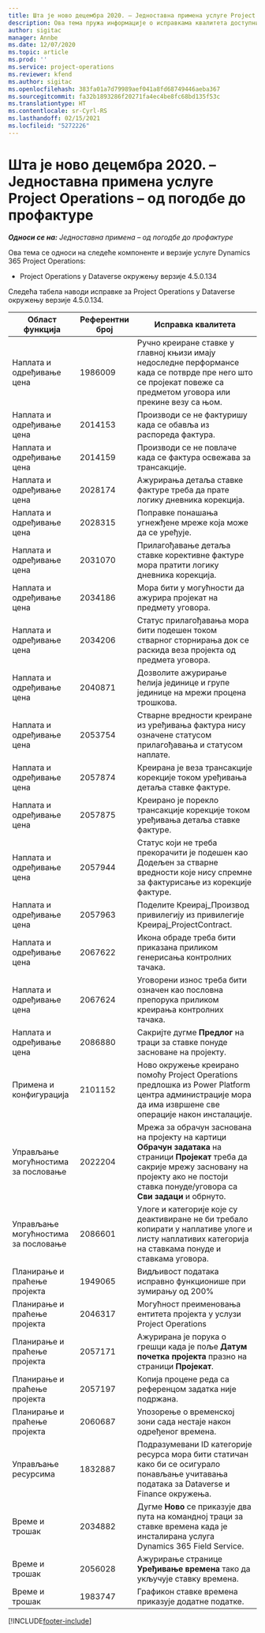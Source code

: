 ```yaml
---
title: Шта је ново децембра 2020. – Једноставна примена услуге Project Operations – од погодбе до профактуре
description: Ова тема пружа информације о исправкама квалитета доступним у издању једноставне примене услуге Project Operations за децембар 2020. – од погодбе до профактуре.
author: sigitac
manager: Annbe
ms.date: 12/07/2020
ms.topic: article
ms.prod: ''
ms.service: project-operations
ms.reviewer: kfend
ms.author: sigitac
ms.openlocfilehash: 383fa01a7d79989aef041a8fd68749446aeba367
ms.sourcegitcommit: fa32b1893286f20271fa4ec4be8fc68bd135f53c
ms.translationtype: HT
ms.contentlocale: sr-Cyrl-RS
ms.lasthandoff: 02/15/2021
ms.locfileid: "5272226"
---
```

# <a name="whats-new-december-2020---project-operations-lite-deployment---deal-to-proforma-invoicing"></a>Шта је ново децембра 2020. – Једноставна примена услуге Project Operations – од погодбе до профактуре

_**Односи се на:** Једноставна примена – од погодбе до профактуре_

Ова тема се односи на следеће компоненте и верзије услуге Dynamics 365 Project Operations:

  - Project Operations у Dataverse окружењу верзије 4.5.0.134 

Следећа табела наводи исправке за Project Operations у Dataverse окружењу верзије 4.5.0.134.

| **Област функција** | **Референтни број** | **Исправка квалитета** |
| --- | --- | --- |
| Наплата и одређивање цена | 1986009 | Ручно креиране ставке у главној књизи имају недоследне перформансе када се потврде пре него што се пројекат повеже са предметом уговора или прекине везу са њом. |
| Наплата и одређивање цена | 2014153 | Производи се не фактуришу када се обавља из распореда фактура. |
| Наплата и одређивање цена | 2014159 | Производи се не повлаче када се фактура освежава за трансакције. |
| Наплата и одређивање цена | 2028174 | Ажурирања детаља ставке фактуре треба да прате логику дневника корекција. |
| Наплата и одређивање цена | 2028315 | Поправке понашања угнежђене мреже која може да се уређује. |
| Наплата и одређивање цена | 2031070 | Прилагођавање детаља ставке корективне фактуре мора пратити логику дневника корекција. |
| Наплата и одређивање цена | 2034186 | Мора бити у могућности да ажурира пројекат на предмету уговора. |
| Наплата и одређивање цена | 2034206 | Статус прилагођавања мора бити подешен током стварног сторнирања док се раскида веза пројекта од предмета уговора. |
| Наплата и одређивање цена | 2040871 | Дозволите ажурирање ћелија јединице и групе јединице на мрежи процена трошкова. |
| Наплата и одређивање цена | 2053754 | Стварне вредности креиране из уређивања фактура нису означене статусом прилагођавања и статусом наплате. |
| Наплата и одређивање цена | 2057874 | Креирана је веза трансакције корекције током уређивања детаља ставке фактуре. |
| Наплата и одређивање цена | 2057875 | Креирано је порекло трансакције корекције током уређивања детаља ставке фактуре. |
| Наплата и одређивање цена | 2057944 | Статус који не треба прекорачити је подешен као Додељен за стварне вредности које нису спремне за фактурисање из корекције фактуре. |
| Наплата и одређивање цена | 2057963 | Поделите Креирај\_Производ привилегију из привилегије Креирај\_ProjectContract. |
| Наплата и одређивање цена | 2067622 | Икона обраде треба бити приказана приликом генерисања контролних тачака. |
| Наплата и одређивање цена | 2067624 | Уговорени износ треба бити означен као пословна препорука приликом креирања контролних тачака. |
| Наплата и одређивање цена | 2086880 | Сакријте дугме **Предлог** на траци за ставке понуде засноване на пројекту. |
| Примена и конфигурација | 2101152 | Ново окружење креирано помоћу Project Operations предлошка из Power Platform центра администрације мора да има извршене све операције након инсталације. |
|   Управљање могућностима за пословање | 2022204 | Мрежа за обрачун заснована на пројекту на картици **Обрачун задатака** на страници **Пројекат** треба да сакрије мрежу засновану на пројекту ако не постоји ставка понуде/уговора са **Сви задаци** и обрнуто. |
|   Управљање могућностима за пословање | 2086601 | Улоге и категорије које су деактивиране не би требало копирати у наплативе улоге и листу наплативих категорија на ставкама понуде и ставкама уговора. |
| Планирање и праћење пројекта | 1949065 | Видљивост података исправно функционише при зумирању од 200% |
| Планирање и праћење пројекта | 2046317 | Могућност преименовања ентитета пројекта у услузи Project Operations |
| Планирање и праћење пројекта | 2057171 | Ажурирана је порука о грешци када је поље **Датум почетка пројекта** празно на страници **Пројекат**. |
| Планирање и праћење пројекта | 2057197 | Копија процене реда са референцом задатка није подржана. |
| Планирање и праћење пројекта | 2060687 | Упозорење о временској зони сада нестаје након одређеног времена. |
| Управљање ресурсима | 1832887 | Подразумевани ID категорије ресурса мора бити статичан како би се осигурало понављање учитавања података за Dataverse и Finance окружења. |
| Време и трошак | 2034882 | Дугме **Ново** се приказује два пута на командној траци за ставке времена када је инсталирана услуга Dynamics 365 Field Service. |
| Време и трошак | 2056028 | Ажурирање странице **Уређивање времена** тако да укључује ставку времена. |
| Време и трошак | 1983747 | Графикон ставке времена приказује додатне податке. |


[!INCLUDE[footer-include](../../includes/footer-banner.md)]